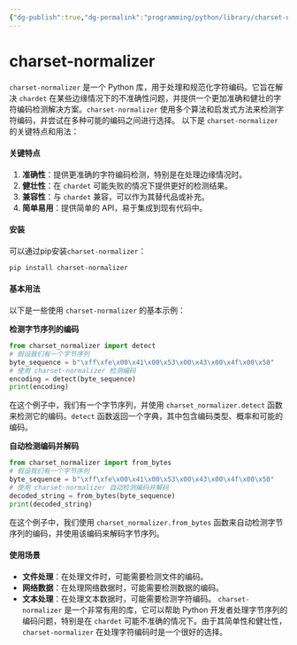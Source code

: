 ```yaml
---
{"dg-publish":true,"dg-permalink":"programming/python/library/charset-normalizer.md","permalink":"/programming/python/library/charset-normalizer.md/"}
---
```



# charset-normalizer

`charset-normalizer` 是一个 Python 库，用于处理和规范化字符编码。它旨在解决 `chardet` 在某些边缘情况下的不准确性问题，并提供一个更加准确和健壮的字符编码检测解决方案。`charset-normalizer` 使用多个算法和启发式方法来检测字符编码，并尝试在多种可能的编码之间进行选择。 以下是 `charset-normalizer` 的关键特点和用法：

#### 关键特点

1. **准确性**：提供更准确的字符编码检测，特别是在处理边缘情况时。
2. **健壮性**：在 `chardet` 可能失败的情况下提供更好的检测结果。
3. **兼容性**：与 `chardet` 兼容，可以作为其替代品或补充。
4. **简单易用**：提供简单的 API，易于集成到现有代码中。

#### 安装

可以通过pip安装`charset-normalizer`：

```bash
pip install charset-normalizer
```

#### 基本用法

以下是一些使用 `charset-normalizer` 的基本示例：

**检测字节序列的编码**

```python
from charset_normalizer import detect
# 假设我们有一个字节序列
byte_sequence = b"\xff\xfe\x00\x41\x00\x53\x00\x43\x00\x4f\x00\x50"
# 使用 charset-normalizer 检测编码
encoding = detect(byte_sequence)
print(encoding)
```

在这个例子中，我们有一个字节序列，并使用 `charset_normalizer.detect` 函数来检测它的编码。`detect` 函数返回一个字典，其中包含编码类型、概率和可能的编码。

**自动检测编码并解码**

```python
from charset_normalizer import from_bytes
# 假设我们有一个字节序列
byte_sequence = b"\xff\xfe\x00\x41\x00\x53\x00\x43\x00\x4f\x00\x50"
# 使用 charset-normalizer 自动检测编码并解码
decoded_string = from_bytes(byte_sequence)
print(decoded_string)
```

在这个例子中，我们使用 `charset_normalizer.from_bytes` 函数来自动检测字节序列的编码，并使用该编码来解码字节序列。

#### 使用场景

* **文件处理**：在处理文件时，可能需要检测文件的编码。
* **网络数据**：在处理网络数据时，可能需要检测数据的编码。
* **文本处理**：在处理文本数据时，可能需要检测字符编码。 `charset-normalizer` 是一个非常有用的库，它可以帮助 Python 开发者处理字节序列的编码问题，特别是在 `chardet` 可能不准确的情况下。由于其简单性和健壮性，`charset-normalizer` 在处理字符编码时是一个很好的选择。